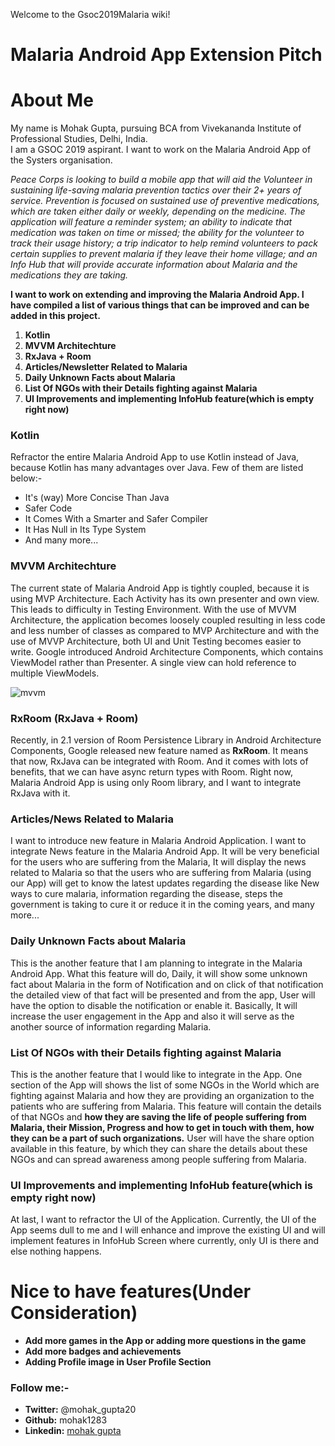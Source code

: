 Welcome to the Gsoc2019Malaria wiki!

# Malaria Android App Extension Pitch

# About Me
My name is Mohak Gupta, pursuing BCA from Vivekananda Institute of Professional Studies, Delhi, India.    
I am a GSOC 2019 aspirant. I want to work on the Malaria Android App of the Systers organisation.

_Peace Corps is looking to build a mobile app that will aid the Volunteer in sustaining life-saving malaria prevention tactics over their 2+ years of service. Prevention is focused on sustained use of preventive medications, which are taken either daily or weekly, depending on the medicine. The application will feature a reminder system; an ability to indicate that medication was taken on time or missed; the ability for the volunteer to track their usage history; a trip indicator to help remind volunteers to pack certain supplies to prevent malaria if they leave their home village; and an Info Hub that will provide accurate information about Malaria and the medications they are taking._

**I want to work on extending and improving the Malaria Android App.  I have compiled a list of various things that can be improved and can be added in this project.**

1. **Kotlin**
2. **MVVM Architechture**
3. **RxJava + Room**
4. **Articles/Newsletter Related to Malaria**
5. **Daily Unknown Facts about Malaria**
6. **List Of NGOs with their Details fighting against Malaria**
7. **UI Improvements and implementing InfoHub feature(which is empty right now)**

### Kotlin
Refractor the entire Malaria Android App to use Kotlin instead of Java, because Kotlin has many advantages over Java. Few of them are listed below:-
* It's (way) More Concise Than Java
* Safer Code
* It Comes With a Smarter and Safer Compiler
* It Has Null in Its Type System
* And many more...

### MVVM Architechture
The current state of Malaria Android App is tightly coupled, because it is using MVP Architecture. Each Activity has its own presenter and own view. This leads to difficulty in Testing Environment.  With the use of MVVM Architecture, the application becomes loosely coupled resulting in less code and less number of classes as compared to MVP Architecture and with the use of MVVP Architecture, both UI and Unit Testing becomes easier to write.
Google introduced Android Architecture Components, which contains ViewModel rather than Presenter.  A single view can hold reference to multiple ViewModels.

![mvvm](https://user-images.githubusercontent.com/35039342/50704949-29d18a00-107f-11e9-9562-456ec5526975.PNG)

 
### RxRoom (RxJava + Room)
Recently, in 2.1 version of Room Persistence Library in Android Architecture Components, Google released new feature named as **RxRoom**.  It means that now, RxJava can be integrated with Room. And it comes with lots of benefits, that we can have async return types with Room. Right now, Malaria Android App is using only Room library, and I want to integrate RxJava with it.

### Articles/News Related to Malaria
I want to introduce new feature in Malaria Android Application. I want to integrate News feature in the Malaria Android App. It will be very beneficial for the users who are suffering from the Malaria, It will display the news related to Malaria so that the users who are suffering from Malaria (using our App) will get to know the latest updates regarding the disease like New ways to cure malaria, information regarding the disease, steps the government is taking to cure it or reduce it in the coming years, and many more...  

### Daily Unknown Facts about Malaria
This is the another feature that I am planning to integrate in the Malaria Android App. What this feature will do, Daily, it will show some unknown fact about Malaria in the form of Notification and on click of that notification the detailed view of that fact will be presented and from the app, User will have the option to disable the notification or enable it. Basically, It will increase the user engagement in the App and also it will serve as the another source of information regarding Malaria.

### List Of NGOs with their Details fighting against Malaria
This is the another feature that I would like to integrate in the App. One section of the App will shows the list of some NGOs in the World which are fighting against Malaria and how they are providing an organization to the patients who are suffering from Malaria. This feature will contain the details of that NGOs and **how they are saving the life of people suffering from Malaria, their Mission, Progress and how to get in touch with them, how they can be a part of such organizations.**
User will have the share option available in this feature, by which they can share the details about these NGOs and can spread awareness among people suffering from Malaria.

### UI Improvements and implementing InfoHub feature(which is empty right now)
At last, I want to refractor the UI of the Application. Currently, the UI of the App seems dull to me and I will enhance and improve the existing UI and will implement features in InfoHub Screen where currently, only UI is there and else nothing happens.


# Nice to have features(Under Consideration)
* **Add more games in the App or adding more questions in the game**
* **Add more badges and achievements**
* **Adding Profile image in User Profile Section**

### Follow me:-
* **Twitter:** @mohak_gupta20
* **Github:** mohak1283
* **Linkedin:** [mohak gupta](https://www.linkedin.com/in/mohak-gupta-885669131/)